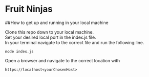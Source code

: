 # Fruit Ninjas

##How to get up and running in your local machine

Clone this repo down to your local machine.  
Set your desired local port in the index.js file.  
In your terminal navigate to the correct file and run the following line.

```
node index.js
```

Open a browser and navigate to the correct location with
```
https://localhost<yourChosenHost>
```
